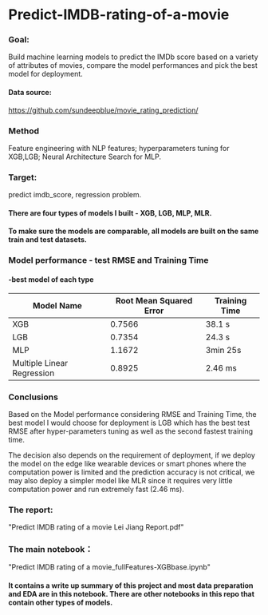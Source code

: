 # Predict-IMDB-rating-of-a-movie

### Goal: 
Build machine learning models to predict the IMDb score based on a variety of attributes of movies, compare the model performances and pick the best model for deployment.

#### Data source:
https://github.com/sundeepblue/movie_rating_prediction/


### Method
Feature engineering with NLP features; hyperparameters tuning for XGB,LGB; Neural Architecture Search for MLP.


### Target: 
predict imdb_score, regression problem.

#### There are four types of models I built - XGB, LGB, MLP, MLR. 
#### To make sure the models are comparable, all models are built on the same train and test datasets.
### Model performance - test RMSE and Training Time 
#### -best model of each type

| Model Name  |    Root Mean Squared Error      | Training Time|
|-------------|---------------|------------------------|
| XGB         |      0.7566          | 38.1 s  |
| LGB         |   0.7354    |  24.3 s    |  
| MLP |            1.1672   | 3min 25s   |
| Multiple Linear Regression |  0.8925  |    2.46 ms  |  

### Conclusions
Based on the Model performance considering RMSE and Training Time, the best model I would choose for deployment is LGB which has the best test RMSE after hyper-parameters tuning as well as the second fastest training time.

The decision also depends on the requirement of deployment, if we deploy the model on the edge like wearable devices or smart phones where the computation power is limited and the prediction accuracy is not critical, we may also deploy a simpler model like MLR since it requires very little computation power and run extremely fast (2.46 ms).


### The report: 
"Predict IMDB rating of a movie Lei Jiang Report.pdf"

### The main notebook：
"Predict IMDB rating of a movie_fullFeatures-XGBbase.ipynb"
#### It contains a write up summary of this project and most data preparation and EDA are in this notebook. There are other notebooks in this repo that contain other types of models.
